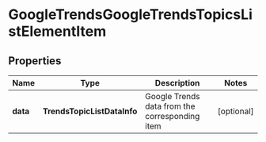 # GoogleTrendsGoogleTrendsTopicsListElementItem


## Properties

| Name | Type | Description | Notes |
|------------ | ------------- | ------------- | -------------|
**data** | **TrendsTopicListDataInfo** | Google Trends data from the corresponding item |[optional]|